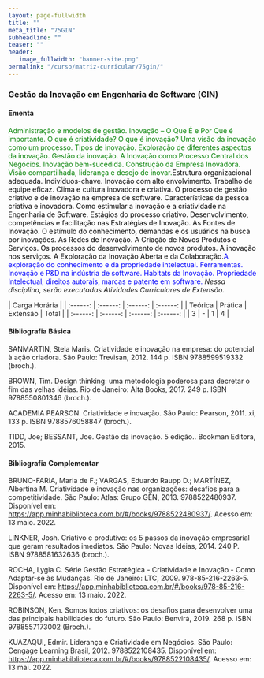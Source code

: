 ```yaml
---
layout: page-fullwidth
title: ""
meta_title: "75GIN"
subheadline: ""
teaser: ""
header:
   image_fullwidth: "banner-site.png"
permalink: "/curso/matriz-curricular/75gin/"
---
```


### **Gestão da Inovação em Engenharia de Software (GIN)**

#### **Ementa**

<class style="color: green">Administração e modelos de gestão. Inovação – O Que É e Por Que é importante. O que é criatividade? O que é inovação? Uma visão da inovação como um processo. Tipos de inovação. Exploração de diferentes aspectos da inovação. Gestão da inovação. A Inovação como Processo Central dos Negócios. Inovação bem-sucedida. Construção da Empresa Inovadora. Visão compartilhada, liderança e desejo de inovar.</class><class style="color: black">Estrutura organizacional adequada. Indivíduos-chave. Inovação com alto envolvimento. Trabalho de equipe eficaz. Clima e cultura inovadora e criativa. O processo de gestão criativo e de inovação na empresa de software. Características da pessoa criativa e inovadora. Como estimular a inovação e a criatividade na Engenharia de Software. Estágios do processo criativo.  Desenvolvimento, competências e facilitação nas Estratégias de Inovação. As Fontes de Inovação. O estímulo do conhecimento, demandas e os usuários na busca por inovações. As Redes de Inovação.  A Criação de Novos Produtos e Serviços. Os processos do desenvolvimento de novos produtos. A inovação nos serviços. A Exploração da Inovação Aberta e da Colaboração.</class><class style="color: blue">A exploração do conhecimento e da propriedade intelectual. Ferramentas. Inovação e P&D na indústria de software. Habitats da Inovação. Propriedade Intelectual, direitos autorais, marcas e patente em software.</class> *Nessa disciplina, serão executadas Atividades Curriculares de Extensão.* 

| Carga Horária | 
| :------: | :------: | :------: | :------: |
| Teórica | Prática | Extensão | Total |
| :------: | :------: | :------: | :------: |
| 3 | - | 1 | 4 |

#### **Bibliografia Básica** 

SANMARTIN, Stela Maris. Criatividade e inovação na empresa: do potencial à ação criadora. São Paulo: Trevisan, 2012. 144 p. ISBN 9788599519332 (broch.). 

BROWN, Tim. Design thinking: uma metodologia poderosa para decretar o fim das velhas idéias. Rio de Janeiro: Alta Books, 2017. 249 p. ISBN 9788550801346 (broch.). 

ACADEMIA PEARSON. Criatividade e inovação. São Paulo: Pearson, 2011. xi, 133 p. ISBN 9788576058847 (broch.). 

TIDD, Joe; BESSANT, Joe. Gestão da inovação. 5 edição.. Bookman Editora, 2015. 

#### **Bibliografia Complementar**

BRUNO-FARIA, Maria de F.; VARGAS, Eduardo Raupp D.; MARTÍNEZ, Albertina M. Criatividade e inovação nas organizações: desafios para a competitividade. São Paulo: Atlas: Grupo GEN, 2013. 9788522480937. Disponível em: https://app.minhabiblioteca.com.br/#/books/9788522480937/. Acesso em: 13 maio. 2022. 

LINKNER, Josh. Criativo e produtivo: os 5 passos da inovação empresarial que geram resultados imediatos. São Paulo: Novas Idéias, 2014. 240 P. ISBN 9788581632636 (broch.). 

ROCHA, Lygia C. Série Gestão Estratégica - Criatividade e Inovação - Como Adaptar-se às Mudanças. Rio de Janeiro: LTC, 2009. 978-85-216-2263-5. Disponível em: https://app.minhabiblioteca.com.br/#/books/978-85-216-2263-5/. Acesso em: 13 maio. 2022. 

ROBINSON, Ken. Somos todos criativos: os desafios para desenvolver uma das principais habilidades do futuro. São Paulo: Benvirá, 2019. 268 p. ISBN 9788557173002 (Broch.). 

KUAZAQUI, Edmir. Liderança e Criatividade em Negócios. São Paulo: Cengage Learning Brasil, 2012. 9788522108435. Disponível em: https://app.minhabiblioteca.com.br/#/books/9788522108435/. Acesso em: 13 mai. 2022. 